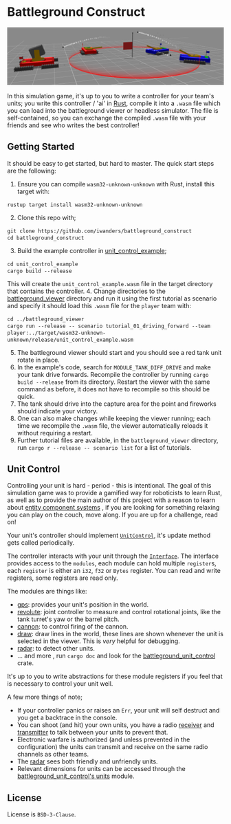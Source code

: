 # Battleground Construct

![banner](./media/banner.png)

In this simulation game, it's up to you to write a controller for your team's units; you write this
controller / 'ai' in [Rust](https://www.rust-lang.org/), compile it into a `.wasm` file which you
can load into the battleground viewer or headless simulator. The file is self-contained, so you can
exchange the compiled `.wasm` file with your friends and see who writes the best controller!

## Getting Started

It should be easy to get started, but hard to master. The quick start steps are the following:

1. Ensure you can compile `wasm32-unknown-unknown` with Rust, install this target with:
```
rustup target install wasm32-unknown-unknown
```
2. Clone this repo with;
```
git clone https://github.com/iwanders/battleground_construct
cd battleground_construct
```
3. Build the example controller in [unit_control_example](unit_control_example);
```
cd unit_control_example
cargo build --release
```
This will create the `unit_control_example.wasm` file in the target directory that contains the controller.
4. Change directories to the [battleground_viewer](battleground_viewer) directory and run it using
  the first tutorial as scenario and specify it should load this `.wasm` file for the `player` team with:
```
cd ../battleground_viewer
cargo run --release -- scenario tutorial_01_driving_forward --team player:../target/wasm32-unknown-unknown/release/unit_control_example.wasm
```
5. The battleground viewer should start and you should see a red tank unit rotate in place.
6. In the example's code, search for `MODULE_TANK_DIFF_DRIVE` and make your tank drive forwards.
  Recompile the controller by running `cargo build --release` from its directory.
  Restart the viewer with the same command as before, it does not have to recompile so this should
  be quick.
7. The tank should drive into the capture area for the point and fireworks should indicate your
   victory.
8. One can also make changes while keeping the viewer running; each time we recompile the `.wasm`
   file, the viewer automatically reloads it without requiring a restart.
9. Further tutorial files are available, in the `battleground_viewer` directory, run 
   `cargo r --release -- scenario list` for a list of tutorials.


## Unit Control

Controlling your unit is hard - period - this is intentional. The goal of this simulation game was
to provide a gamified way for roboticists to learn Rust, as well as to provide the main
author of this project with a reason to learn about [entity component systems](https://en.wikipedia.org/wiki/Entity_component_system)
, if you are looking for something relaxing you can play on the couch, move along. If you are up for
a challenge, read on!

Your unit's controller should implement [`UnitControl`](battleground_unit_control/src/unit_control.rs), 
it's update method gets called periodically.

The controller interacts with your unit through the [`Interface`](battleground_unit_control/src/interface.rs).
The interface provides access to the `modules`, each module can hold multiple `register`s, each
`register` is either an `i32`, `f32` or `Bytes` register. You can read and write registers, some
registers are read only.

The modules are things like:
- [gps](battleground_unit_control/src/modules/gps.rs): provides your unit's position in the world.
- [revolute](battleground_unit_control/src/modules/revolute.rs): joint controller to measure and
  control rotational joints, like the tank turret's yaw or the barrel pitch.
- [cannon](battleground_unit_control/src/modules/cannon.rs): to control firing of the cannon.
- [draw](battleground_unit_control/src/modules/draw.rs): draw lines in the world, these
  lines are shown whenever the unit is selected in the viewer. This is _very_ helpful for debugging.
- [radar](battleground_unit_control/src/modules/radar.rs): to detect other units.
- ... and more , run `cargo doc` and look for the [battleground_unit_control](battleground_unit_control) crate.

It's up to you to write abstractions for these module registers if you feel that is necessary to
control your unit well.

A few more things of note;
- If your controller panics or raises an `Err`, your unit will self destruct and you get a backtrace
  in the console.
- You can shoot (and hit) your own units, you have a radio
[receiver](battleground_unit_control/src/modules/radio_receiver.rs)
and
[transmitter](battleground_unit_control/src/modules/radio_transmitter.rs) to talk between your units
to prevent that.
- Electronic warfare is authorized (and unless prevented in the configuration) the
  units can transmit and receive on the same radio channels as other teams.
- The [radar](battleground_unit_control/src/modules/radar.rs) sees both friendly and unfriendly units.
- Relevant dimensions for units can be accessed through the [battleground_unit_control's units](battleground_unit_control/src/units) module.


## License
License is `BSD-3-Clause`.